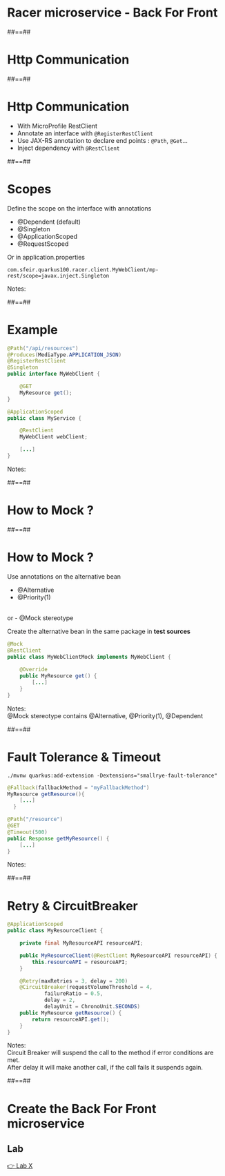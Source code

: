 <!-- .slide: class="transition bg-pink" -->
# Racer microservice - Back For Front


##==##
<!-- .slide: class="with-code" -->
# Http Communication

##==##
<!-- .slide: class="with-code" -->
# Http Communication

- With MicroProfile RestClient
- Annotate an interface with `@RegisterRestClient`
- Use JAX-RS annotation to declare end points : `@Path`, `@Get`...
- Inject dependency with `@RestClient`

##==##
<!-- .slide: class="with-code" -->
# Scopes 

Define the scope on the interface with annotations 

- @Dependent (default)
- @Singleton
- @ApplicationScoped
- @RequestScoped

Or in application.properties<br>
```text
com.sfeir.quarkus100.racer.client.MyWebClient/mp-rest/scope=javax.inject.Singleton
```

Notes:<br>

##==##
<!-- .slide: class="with-code" -->
# Example

```java
@Path("/api/resources")
@Produces(MediaType.APPLICATION_JSON)
@RegisterRestClient
@Singleton
public interface MyWebClient {

    @GET
    MyResource get();
}
```
```java [4-5]
@ApplicationScoped
public class MyService {

    @RestClient
    MyWebClient webClient;

    [...]
}
```
Notes:<br>

##==##
<!-- .slide: class="with-code" -->
# How to Mock ? 

##==##
<!-- .slide: class="with-code" -->
# How to Mock ?

Use annotations on the alternative bean

- @Alternative
- @Priority(1)
<br>
or 
- @Mock stereotype 

Create the alternative bean in the same package in **test sources**

```java [1-3]
@Mock
@RestClient
public class MyWebClientMock implements MyWebClient {
    
    @Override
    public MyResource get() {
        [...]
    }
}
```
Notes:<br>
@Mock stereotype contains @Alternative, @Priority(1), @Dependent

##==##
<!-- .slide: class="with-code" -->
# Fault Tolerance & Timeout

```shell
./mvnw quarkus:add-extension -Dextensions="smallrye-fault-tolerance"
```

```java [1]
@Fallback(fallbackMethod = "myFallbackMethod")
MyResource getResource(){
    [...]
  }
```

```java [3]
@Path("/resource")
@GET
@Timeout(500)
public Response getMyResource() {
    [...]
}
```

Notes:<br>

##==##
<!-- .slide: class="with-code" -->
# Retry & CircuitBreaker

```java [10|11-14]
@ApplicationScoped
public class MyResourceClient {

    private final MyResourceAPI resourceAPI;

    public MyResourceClient(@RestClient MyResourceAPI resourceAPI) {
        this.resourceAPI = resourceAPI;
    }

    @Retry(maxRetries = 3, delay = 200)
    @CircuitBreaker(requestVolumeThreshold = 4,
            failureRatio = 0.5,
            delay = 2,
            delayUnit = ChronoUnit.SECONDS)
    public MyResource getResource() {
        return resourceAPI.get();
    }
}
```

Notes:<br>
Circuit Breaker will suspend the call to the method if error conditions are met.<br>
After delay it will make another call, if the call fails it suspends again.

##==##
<!-- .slide: class="exercice" -->
# Create the Back For Front microservice
## Lab

[👉 Lab X](https://github.com/sfeir-open-source/sfeir-school-quarkus/blob/speaker_tanguy/steps/04.01/README.md)




